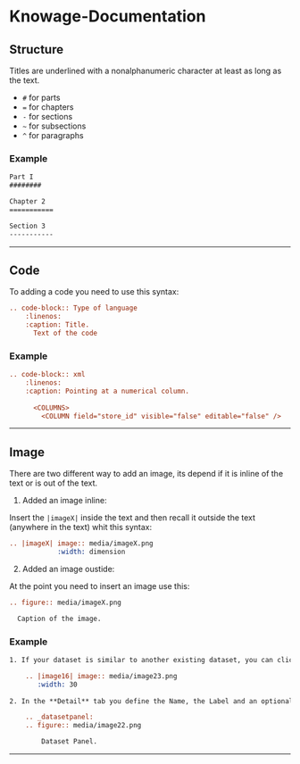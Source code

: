 # Knowage-Documentation

## Structure
                                                   
Titles are underlined with a nonalphanumeric character at least as long as the text.
* `#` for parts
* `=` for chapters
* `-` for sections
* `~` for subsections
* `^` for paragraphs

### Example

```rst
Part I
########

Chapter 2
===========

Section 3
-----------
```

---

## Code

To adding a code you need to use this syntax:

```rst
.. code-block:: Type of language
    :linenos:
    :caption: Title.
      Text of the code
```

### Example

```rst
.. code-block:: xml
    :linenos:
    :caption: Pointing at a numerical column.
    
      <COLUMNS> 
        <COLUMN field="store_id" visible="false" editable="false" /> 
```

---

## Image

There are two different way to add an image, its depend if it is inline of the text or is out of the text.

1. Added an image inline:

  Insert the `|imageX|` inside the text and then recall it outside the text (anywhere in the text) whit this syntax:
  
  ```rst
  .. |imageX| image:: media/imageX.png
              :width: dimension
  ```
                   
2. Added an image oustide:

  At the point you need to insert an image use this:
  
  ```rst
  .. figure:: media/imageX.png

    Caption of the image.
  ```

### Example

```rst
1. If your dataset is similar to another existing dataset, you can click the **Clone** icon |image16|.

    .. |image16| image:: media/image23.png
       :width: 30
   
2. In the **Detail** tab you define the Name, the Label and an optional Description of the dataset (refer to figure below). 

    .. _datasetpanel:
    .. figure:: media/image22.png

        Dataset Panel.
```

---
